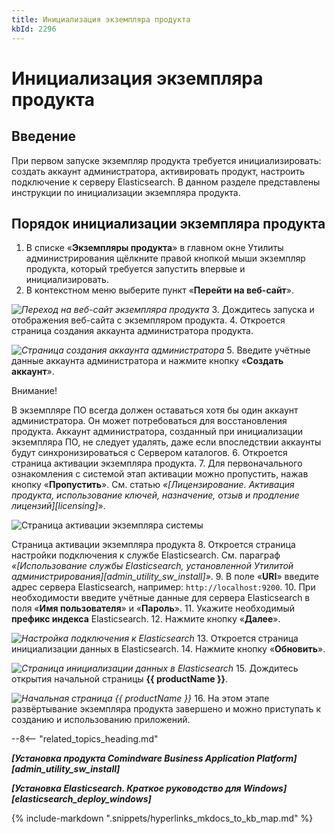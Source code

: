 ```yaml
---
title: Инициализация экземпляра продукта
kbId: 2296
---
```


# Инициализация экземпляра продукта

## Введение

При первом запуске экземпляр продукта требуется инициализировать: создать аккаунт администратора, активировать продукт, настроить подключение к серверу Elasticsearch. В данном разделе представлены инструкции по инициализации экземпляра продукта.

## Порядок инициализации экземпляра продукта

1. В списке «**Экземпляры продукта**» в главном окне Утилиты администрирования щёлкните правой кнопкой мыши экземпляр продукта, который требуется запустить впервые и инициализировать.
2. В контекстном меню выберите пункт «**Перейти на веб-сайт**».

_![Переход на веб-сайт экземпляра продукта](https://kb.comindware.ru/assets/img_668264014c41e.png)_
3. Дождитесь запуска и отображения веб-сайта с экземпляром продукта.
4. Откроется страница создания аккаунта администратора продукта.

_![Страница создания аккаунта администратора](https://kb.comindware.ru/assets/administration_tool6.png)_
5. Введите учётные данные аккаунта администратора и нажмите кнопку «**Создать аккаунт**».

Внимание!

В экземпляре ПО всегда должен оставаться хотя бы один аккаунт администратора. Он может потребоваться для восстановления продукта. Аккаунт администратора, созданный при инициализации экземпляра ПО, не следует удалять, даже если впоследствии аккаунты будут синхронизироваться с Сервером каталогов.
6. Откроется страница активации экземпляра продукта.
7. Для первоначального ознакомления с системой этап активации можно пропустить, нажав кнопку «**Пропустить**». См. статью *«[Лицензирование. Активация продукта, использование ключей, назначение, отзыв и продление лицензий][licensing]*».

![Страница активации экземпляра системы](https://kb.comindware.ru/assets/administration_tool7.png)

Страница активации экземпляра продукта
8. Откроется страница настройки подключения к службе Elasticsearch. См. параграф *«[Использование службы Elasticsearch, установленной Утилитой администрирования][admin_utility_sw_install]»*.
9. В поле «**URI**» введите адрес сервера Elasticsearch, например: `http://localhost:9200`.
10. При необходимости введите учётные данные для сервера Elasticsearch в поля «**Имя пользователя**» и «**Пароль**».
11. Укажите необходимый **префикс индекса** Elasticsearch.
12. Нажмите кнопку «**Далее**».

_![Настройка подключения к Elasticsearch](https://kb.comindware.ru/assets/administration_tool8.png)_
13. Откроется страница инициализации данных в Elasticsearch.
14. Нажмите кнопку «**Обновить**».

_![Страница инициализации данных в Elasticsearch](https://kb.comindware.ru/assets/administration_tool9.png)_
15. Дождитесь открытия начальной страницы **{{ productName }}**.

_![Начальная страница {{ productName }}](https://kb.comindware.ru/assets/administration_tool10.png)_
16. На этом этапе развёртывание экземпляра продукта завершено и можно приступать к созданию и использованию приложений.

--8<-- "related_topics_heading.md"

***[Установка продукта Comindware Business Application Platform][admin_utility_sw_install]***

***[Установка Elasticsearch. Краткое руководство для Windows][elasticsearch_deploy_windows]***

{% include-markdown ".snippets/hyperlinks_mkdocs_to_kb_map.md" %}

